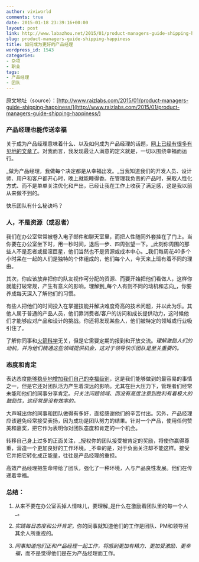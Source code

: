 ```yaml
---
author: viviworld
comments: true
date: 2015-01-18 23:39:16+00:00
layout: post
link: http://www.labazhou.net/2015/01/product-managers-guide-shipping-happiness/
slug: product-managers-guide-shipping-happiness
title: 如何成为更好的产品经理
wordpress_id: 1543
categories:
- 杂项
- 职业
tags:
- 产品经理
- 团队
---
```


原文地址（source）：[http://www.raizlabs.com/2015/01/product-managers-guide-shipping-happiness/](http://www.raizlabs.com/2015/01/product-managers-guide-shipping-happiness/)


### 产品经理也能传送幸福


关于成为产品经理意味着什么、以及如何成为产品经理的话题，[网上已经有很多有见地的文章了](https://medium.com/@dannysauter/what-i-learned-reading-36-blog-posts-about-product-management-fcfd15801ee)。对我而言，我发现最让人满意的定义就是，一切以围绕幸福而运行。

_做为产品经理，我做每个决定都是从幸福出发。_当我知道我们的开发人员、设计师、用户和客户都开心时，晚上就能睡得香。在管理我负责的产品时，采取人性化方式、而不是单单关注优化和产出，已经让我在工作上收获了满足感，这是我以前从来做不到的。

快乐团队有什么秘诀吗？


### 人，不是资源（或忍者）


我们在办公室常常被卷入电子邮件和聊天室里，而把人性随同外套挂在了门上。当你要在办公室坐下时，用一秒时间，退后一步、四周张望一下。_此刻你周围的那些人不是忍者或摇滚巨星，他们当然也不是资源或成本中心。_我们每周花40多个小时呆在一起的人们是独特的个体组成的，他们每个人，今天来上班有着不同的理由。

其次，你应该放弃把你的队友视作可分配的资源、而要开始把他们看做人，这样你就能打破常规，产生有意义的影响。理解到_每个人有则不同的动机和志向_，你要养成每天深入了解他们的习惯。

有些人把他们的时间投入在掌握技能并解决难度奇高的技术问题，并以此为乐。其他人属于普通的产品人员，他们靠消费者/客户的访问和成长提供动力，这时候他们才能够应对产品和设计的挑战。你还将发现某些人，他们被特定的领域或行业吸引住了。

了解你同事和[火箭科学](http://www.labazhou.net/2014/12/how-to-write-good-software/)无关，但是它需要定期的报到和开放交流。_理解激励人们的动机，并为他们精通这些领域提供机会，这对于领导快乐团队是至关重要的。_


### 态度和肯定


表达态度[能够稳步地增加我们自己的幸福级别](https://www.youtube.com/watch?v=oHv6vTKD6lg)，这是我们能够做到的最容易的事情之一，但是它还对团队活力产生着深远的影响。尤其在巨大压力下，管理者们经常未能和他们的同事分享肯定。_只关注问题领域、而没有高度注意到胜利有着极大的鼓励性，这经常是没有效率的。_

大声喊出你的同事和团队做得有多好，直接感谢他们的辛苦付出。另外，产品经理应该避免经常接受表扬，因为成功是团队努力的结果。针对一个产品，使用任何赞美和嘉奖，把它作为表明你对团队态度和肯定的一个机会。

转移自己身上过多的正面关注，_授权你的团队接受被肯定的奖励，将使你赢得尊重，营造一个更加良好的工作环境。_不幸的是，对于负面关注却不能这样。接受它并把它转化成正能量，往往是产品经理的重担。

高效产品经理把生命带给了团队，强化了一种环境，人与产品良性发展。他们在传递着幸福。


### 总结：





	
  1. 从来不要在办公室丢掉人情味儿，要理解_是什么在激励着团队里的每一个人_。

	
  2. _实践每日态度和公开肯定_，你的同事就知道他们的工作是团队、PM和领导层其余人所重视的。

	
  3. _同事知道他们正和产品经理一起工作，将感到更加有精力、更加受激励、更幸福_，而不是觉得他们是在为产品经理而工作。


